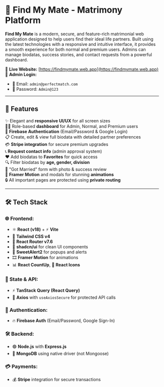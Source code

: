 # 💍 Find My Mate - Matrimony Platform

**Find My Mate** is a modern, secure, and feature-rich matrimonial web application designed to help users find their ideal life partners. Built using the latest technologies with a responsive and intuitive interface, it provides a smooth experience for both normal and premium users. Admins can manage biodatas, success stories, and contact requests from a powerful dashboard.

🔗 **Live Website:** [https://findmymate.web.app](https://findmymate.web.app)  
🔐 **Admin Login:**

- 📧 Email: `admin@perfectmatch.com`
- 🔐 Password: `Admin@123`

---

## 🚀 Features

✨ Elegant and **responsive UI/UX** for all screen sizes  
🧑‍💼 Role-based **dashboard** for Admin, Normal, and Premium users  
🔐 **Firebase Authentication** (Email/Password & Google Login)  
📋 Create, edit & view full biodata with detailed partner preferences  
💳 **Stripe integration** for secure premium upgrades  
📞 **Request contact info** (admin approval system)  
❤️ Add biodatas to **Favorites** for quick access  
🔍 Filter biodatas by **age, gender, division**  
🎉 "Got Married" form with photo & success review  
💫 **Framer Motion** and modals for stunning **animations**  
🔒 All important pages are protected using **private routing**

---

## 🛠️ Tech Stack

### 🌐 Frontend:

- ⚛️ **React (v18)** + ⚡ **Vite**
- 🎨 **Tailwind CSS v4**
- 🧭 **React Router v7.6**
- 🧩 **shadcn/ui** for clean UI components
- 💬 **SweetAlert2** for popups and alerts
- 🎞️ **Framer Motion** for animations
- 📊 **React CountUp**, 🎯 **React Icons**

### 🔄 State & API:

- ⚡ **TanStack Query (React Query)**
- 🔐 **Axios** with `useAxiosSecure` for protected API calls

### 🔐 Authentication:

- 🔥 **Firebase Auth** (Email/Password, Google Sign-In)

### 🛠️ Backend:

- 🟢 **Node.js** with **Express.js**
- 🍃 **MongoDB** using native driver (not Mongoose)

### 💳 Payments:

- 💰 **Stripe** integration for secure transactions


